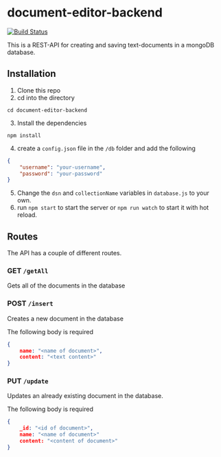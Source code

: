 # document-editor-backend

[![Build Status](https://app.travis-ci.com/MartinLindstroem/document-editor-backend.svg?branch=main)](https://app.travis-ci.com/MartinLindstroem/document-editor-backend)

This is a REST-API for creating and saving text-documents in a mongoDB database.

## Installation
1. Clone this repo
2. cd into the directory
```console
cd document-editor-backend
```
3. Install the dependencies
```
npm install
```
4. create a `config.json` file in the `/db` folder and add the following
```json
{
    "username": "your-username",
    "password": "your-password"
}
```
5. Change the `dsn` and `collectionName` variables in `database.js` to your own.
6. run `npm start` to start the server or `npm run watch` to start it with hot reload.

## Routes
The API has a couple of different routes.

### GET `/getAll`

Gets all of the documents in the database

### POST `/insert`

Creates a new document in the database

The following body is required
```json
{
    name: "<name of document>",
    content: "<text content>"
}
```

### PUT `/update`

Updates an already existing document in the database.

The following body is required
```json
{
    _id: "<id of document>",
    name: "<name of document>"
    content: "<content of document>"
}
```
